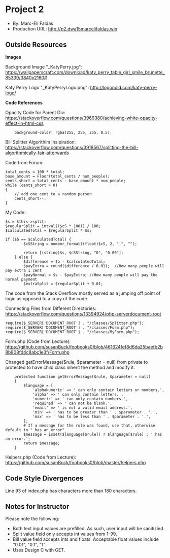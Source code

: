 # Project 2
+ By: Marc-Eli Faldas
+ Production URL: <http://p2.dwa15marcelifaldas.win>

## Outside Resources

**Images**

Background Image "_KatyPerry.jpg": <https://wallpaperscraft.com/download/katy_perry_table_girl_smile_brunette_85339/3840x2160#>

Katy Perry Logo "_KatyPerryLogo.png": <http://logonoid.com/katy-perry-logo/>

**Code References**

Opacity Code for Parent Div: <https://stackoverflow.com/questions/3969380/achieving-white-opacity-effect-in-html-css>

```
    background-color: rgba(255, 255, 255, 0.5);
```

Bill Splitter Algorithim Insipiration: <https://stackoverflow.com/questions/3918567/splitting-the-bill-algorithmically-fair-afterwards>

Code from Forum:

```
total_cents = 100 * total;
base_amount = Floor(total_cents / num_people);
cents_short = total_cents - base_amount * num_people;
while (cents_short > 0)
{
    // add one cent to a random person
    cents_short--;
}
```

My Code:
```
$s = $this->split;
$regularSplit = intval(($cS * 100)) / 100;
$calculatedTotal = $regularSplit * $s;

if ($b == $calculatedTotal) {
        $cSString = number_format((float)$cS, 2, ".", "");

        return [(string)$s, $cSString, "0", "0.00"];
    } else {
        $difference = $b - $calculatedTotal;
        $payExtra = round($difference / 0.01);  //How many people will pay extra 1 cent
        $payNormal = $s - $payExtra; //How many people will pay the normal payment
        $extraSplit = $regularSplit + 0.01;
```

The code from the Stack Overflow mostly served as a jumping off point of logic as opposed to a copy of the code.

Connecting Files from Different Directories: <https://stackoverflow.com/questions/13394924/php-serverdocument-root>

```
require($_SERVER['DOCUMENT_ROOT'] . "/classes/Splitter.php");
require($_SERVER['DOCUMENT_ROOT'] . "/classes/Form.php");
require($_SERVER['DOCUMENT_ROOT'] . "/classes/MyForm.php");
```

Form.php (Code from Lecture): <https://github.com/susanBuck/foobooks0/blob/461624fef8d6da25baefb2b8b808fd4c8abc1e3f/Form.php>

Changed getErrorMessage($rule, $parameter = null) from private to protected to have child class inherit the method and modify it.

```
    protected function getErrorMessage($rule, $parameter = null)
    {
        $language = [
            'alphaNumeric' => ' can only contain letters or numbers.',
            'alpha' => ' can only contain letters.',
            'numeric' => ' can only contain numbers.',
            'required' => ' can not be blank.',
            'email' => ' is not a valid email address.',
            'min' => ' has to be greater than ' . $parameter . '.',
            'max' => ' has to be less than ' . $parameter . '.',
        ];
        # If a message for the rule was found, use that, otherwise default to " has an error"
        $message = isset($language[$rule]) ? $language[$rule] : ' has an error.';
        return $message;
    }
```

Helpers.php (Code from Lecture): <https://github.com/susanBuck/foobooks0/blob/master/helpers.php>


## Code Style Divergences
Line 93 of index.php has characters more than 180 characters.

## Notes for Instructor

Please note the following:
* Both text input values are prefilled.  As such, user input will be sanitizied.
* Split value field only accepts int values from 1-99.
* Bill value field accepts ints and floats.  Acceptable float values include "0.01", "0.1", "1".
* Uses Design C with GET.
